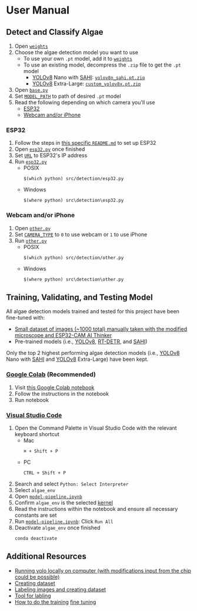 # User Manual
## Detect and Classify Algae
1. Open [`weights`](weights)
2. Choose the algae detection model you want to use
   * To use your own `.pt` model, add it to [`weights`](weights)
   * To use an existing model, decompress the `.zip` file to get the `.pt` model
      * [YOLOv8](https://docs.ultralytics.com/models/yolov8) Nano with [SAHI](https://docs.ultralytics.com/guides/sahi-tiled-inference): [`yolov8n_sahi.pt.zip`](weights/yolov8n_sahi.pt.zip)
      * [YOLOv8](https://docs.ultralytics.com/models/yolov8) Extra-Large: [`custom_yolov8x.pt.zip`](weights/custom_yolov8x.pt.zip)
3. Open [`base.py`](src/detection/base.py)
4. Set [`MODEL_PATH`](src/detection/base.py#L21) to path of desired `.pt` model
5. Read the following depending on which camera you'll use
   * [ESP32](#esp32)
   * [Webcam and/or iPhone](#webcam-andor-iphone)

### ESP32
1. Follow the steps in [this specific `README.md`](src/streaming/README.md) to set up ESP32
2. Open [`esp32.py`](src/detection/esp32.py) once finished
3. Set [`URL`](src/detection/esp32.py#L3) to ESP32's IP address
4. Run [`esp32.py`](src/detection/esp32.py)
   * POSIX
      ```
      $(which python) src/detection/esp32.py
      ```
   * Windows
      ```
      $(where python) src\detection\esp32.py
      ```

### Webcam and/or iPhone
1. Open [`other.py`](src/detection/other.py)
2. Set [`CAMERA_TYPE`](src/detection/other.py#L3) to `0` to use webcam or `1` to use iPhone
3. Run [`other.py`](src/detection/other.py)
   * POSIX
      ```
      $(which python) src/detection/other.py
      ```
   * Windows
      ```
      $(where python) src\detection\other.py
      ```

## Training, Validating, and Testing Model
All algae detection models trained and tested for this project have been fine-tuned with:

- [Small dataset of images (~1000 total) manually taken with the modified microscope and ESP32-CAM AI Thinker](https://drive.google.com/drive/folders/1gd85o6dpcjDwWJUUi4x9slhjHHuoY4K0)
- Pre-trained models (i.e., [YOLOv8](https://docs.ultralytics.com/models/yolov8), [RT-DETR](https://docs.ultralytics.com/models/rtdetr), and [SAHI](https://docs.ultralytics.com/guides/sahi-tiled-inference))

Only the top 2 highest performing algae detection models (i.e., [YOLOv8](https://docs.ultralytics.com/models/yolov8) Nano with [SAHI](https://docs.ultralytics.com/guides/sahi-tiled-inference) and [YOLOv8](https://docs.ultralytics.com/models/yolov8) Extra-Large) have been kept.

### [Google Colab](https://colab.research.google.com) (Recommended)
1. Visit [this Google Colab notebook](https://colab.research.google.com/drive/19X4aGWTeXQbgEKVteR9qrgit67jNxkmJ)
2. Follow the instructions in the notebook
3. Run notebook

### [Visual Studio Code](https://code.visualstudio.com/docs/datascience/jupyter-notebooks)
1. Open the Command Palette in Visual Studio Code with the relevant keyboard shortcut
    * Mac
      ```
      ⌘ + Shift + P
      ```
    * PC
      ```
      CTRL + Shift + P
      ```
2. Search and select `Python: Select Interpreter`
3. Select `algae_env`
4. Open [`model-pipeline.ipynb`](src/model_pipeline.ipynb)
5. Confirm `algae_env` is the selected [kernel](https://docs.jupyter.org/en/latest/install/kernels.html)
6. Read the instructions within the notebook and ensure all necessary constants are set
7. Run [`model-pipeline.ipynb`](src/model_pipeline.ipynb): Click `Run All`
8. Deactivate `algae_env` once finished
   ```
   conda deactivate
   ```

## Additional Resources
- [Running yolo locally on computer (with modifications input from the chip could be possible)](https://dipankarmedh1.medium.com/real-time-object-detection-with-yolo-and-webcam-enhancing-your-computer-vision-skills-861b97c78993)
- [Creating dataset](https://docs.cogniflow.ai/en/article/how-to-create-a-dataset-for-object-detection-using-the-yolo-labeling-format-1tahk19)
- [Labeling images and creating dataset](https://docs.cogniflow.ai/en/article/how-to-label-images-and-create-your-dataset-for-an-object-detection-ai-model-dcfg1y)
- [Tool for labling](https://labelstud.io)
- [How to do the training](https://docs.ultralytics.com/modes) [fine tuning](https://lablab.ai/t/yolov7)
